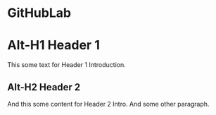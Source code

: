 # GitHubLab


Alt-H1 Header 1
===============

This some text for Header 1 Introduction.

Alt-H2 Header 2
---------------

And this some content for Header 2 Intro.
And some other paragraph.

